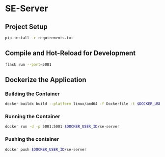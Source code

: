 # SE-Server

## Project Setup
```sh
pip install -r requirements.txt
```

## Compile and Hot-Reload for Development
```sh
flask run --port=5001
```

## Dockerize the Application

### Building the Container
```sh
docker buildx build --platform linux/amd64 -f Dockerfile -t $DOCKER_USER_ID/se-server .
```

### Running the Container
```sh
docker run -d -p 5001:5001 $DOCKER_USER_ID/se-server
```

### Pushing the container
```sh
docker push $DOCKER_USER_ID/se-server
```